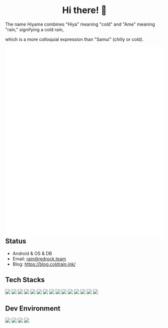 <h1 align="center">Hi there! 👋</h1>

The name Hiyame combines "Hiya" meaning "cold" and "Ame" meaning "rain," signifying a cold rain,

which is a more colloquial expression than "Samui" (chilly or cold).

<img align='left' src='github-metrics.svg'>

## Status

- Android & OS & DB
- Email: rain@redrock.team
- Blog: https://blog.coldrain.ink/

## Tech Stacks

![](https://img.shields.io/badge/-Android-black?style=for-the-badge&logo=android)
![](https://img.shields.io/badge/-Linux-black?style=for-the-badge&logo=linux)
![](https://img.shields.io/badge/-Golang-black?style=for-the-badge&logo=go)
![](https://img.shields.io/badge/-Java-black?style=for-the-badge&logo=openjdk)
![](https://img.shields.io/badge/-Kotlin-black?style=for-the-badge&logo=kotlin)
![](https://img.shields.io/badge/-Python-black?style=for-the-badge&logo=python)
![](https://img.shields.io/badge/-Rust-black?style=for-the-badge&logo=rust)
![](https://img.shields.io/badge/-Javascript-black?style=for-the-badge&logo=javascript)
![](https://img.shields.io/badge/-Typescript-black?style=for-the-badge&logo=typescript)
![](https://img.shields.io/badge/-Node.js-black?style=for-the-badge&logo=node.js)
![](https://img.shields.io/badge/-Deno-black?style=for-the-badge&logo=deno)
![](https://img.shields.io/badge/-React-black?style=for-the-badge&logo=react)
![](https://img.shields.io/badge/-Spring-black?style=for-the-badge&logo=spring)
![](https://img.shields.io/badge/-Docker-black?style=for-the-badge&logo=docker)
![](https://img.shields.io/badge/-Bukkit-black?style=for-the-badge&logo=minecraft)

## Dev Environment

![](https://img.shields.io/badge/-Archlinux-black?style=for-the-badge&logo=archlinux)
![](https://img.shields.io/badge/-Jetbrains-black?style=for-the-badge&logo=jetbrains)
![](https://img.shields.io/badge/-AndroidStudio-black?style=for-the-badge&logo=android)
![](https://img.shields.io/badge/-VSCode-black?style=for-the-badge&logo=visualstudiocode)
